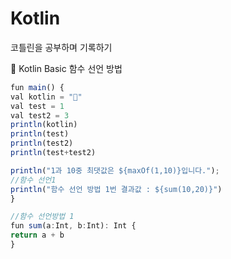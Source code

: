 # Kotlin
코틀린을 공부하며 기록하기

👋 Kotlin Basic 함수 선언 방법

```jsx
fun main() {
val kotlin = "🙂"
val test = 1
val test2 = 3
println(kotlin)
println(test)
println(test2)
println(test+test2)
```

```jsx
println("1과 10중 최댓값은 ${maxOf(1,10)}입니다.");
//함수 선언1
println("함수 선언 방법 1번 결과값 : ${sum(10,20)}")
}
```

```jsx
//함수 선언방법 1
fun sum(a:Int, b:Int): Int {
return a + b
}
```
